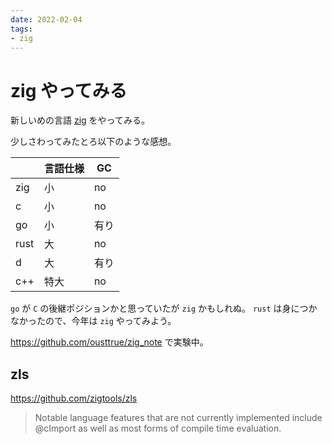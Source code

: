```yaml
---
date: 2022-02-04
tags:
- zig
---
```


# zig やってみる

新しいめの言語 [zig](https://ziglang.org/) をやってみる。

少しさわってみたとろ以下のような感想。

|      | 言語仕様 | GC   |
|------|----------|------|
| zig  | 小       | no   |
| c    | 小       | no   |
| go   | 小       | 有り |
| rust | 大       | no   |
| d    | 大       | 有り |
| c++  | 特大     | no   |

`go` が `C` の後継ポジションかと思っていたが `zig` かもしれぬ。
`rust` は身につかなかったので、今年は `zig` やってみよう。

https://github.com/ousttrue/zig_note で実験中。

## zls

https://github.com/zigtools/zls

> Notable language features that are not currently implemented include @cImport as well as most forms of compile time evaluation.

